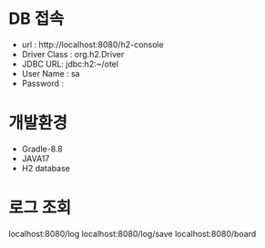 # DB 접속
- url : http://localhost:8080/h2-console
- Driver Class : org.h2.Driver
- JDBC URL: jdbc:h2:~/otel
- User Name : sa
- Password : 

# 개발환경
- Gradle-8.8
- JAVA17
- H2 database

# 로그 조회
localhost:8080/log
localhost:8080/log/save
localhost:8080/board